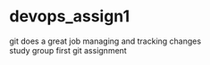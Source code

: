 # devops_assign1
git does a great job managing and tracking changes  
study group first git assignment
